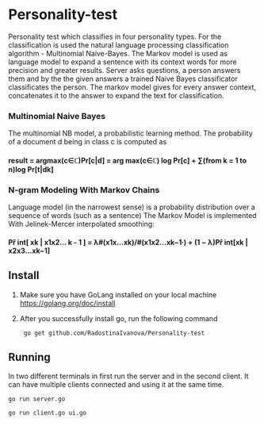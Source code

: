 # Personality-test
Personality test which classifies in four personality types. For the classification is used the natural language processing classification algorithm - Multinomial Naive-Bayes.
The Markov model is used as language model to expand a sentence with its context words for more precision and greater results. 
Server asks questions, a person answers them and by the the given answers a trained Naive Bayes classificator classificates the person. The markov model gives for every answer context, concatenates it to the answer to expand the text for classification.

### Multinomial Naive Bayes
The multinomial NB model, a probabilistic learning method. The probability of a document d being in class c is computed as 
#### result = argmax(c∈ℂ)Pr[c|d] = arg max(c∈ℂ) log Pr[c] + ∑(from k = 1 to n)log Pr[t|dk]

### N-gram Modeling With Markov Chains
Language model (in the narrowest sense) is a probability distribution over a sequence of words (such as a sentence)
The Markov Model is implemented With Jelinek-Mercer interpolated smoothing:
#### Pr̂ int[ xk | x1x2... k - 1 ] = λ#(x1x...xk)/#(x1x2…xk−1∙) + (1 − λ)Pr̂ int[xk | x2x3...xk−1]

## Install
1. Make sure you have GoLang installed on your local machine https://golang.org/doc/install
2. After you successfully install go, run the following command 

    ``` go get github.com/RadostinaIvanova/Personality-test``` 
    
## Running 
In two different terminals in first run the server and in the second client. It can have multiple clients connected and using it at the same time.

  ``` go run server.go ```

  ``` go run client.go ui.go ```
